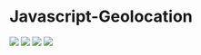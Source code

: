 # Javascript-Geolocation


<img src="https://github.com/teonett/Javascript-Geolocation/blob/master/Captura%20de%20Tela%202020-02-13%20%C3%A0s%2023.27.31.png">

<img src="https://github.com/teonett/Javascript-Geolocation/blob/master/Captura%20de%20Tela%202020-02-13%20%C3%A0s%2023.27.59.png">

<img src="https://github.com/teonett/Javascript-Geolocation/blob/master/Captura%20de%20Tela%202020-02-13%20%C3%A0s%2023.28.45.png">

<img src="https://github.com/teonett/Javascript-Geolocation/blob/master/Captura%20de%20Tela%202020-02-13%20%C3%A0s%2023.34.15.png">
